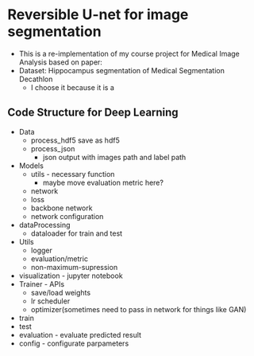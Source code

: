 # Reversible U-net for image segmentation
+ This is a re-implementation of my course project for Medical Image Analysis based on paper:
+ Dataset: Hippocampus segmentation of Medical Segmentation Decathlon
  + I choose it because it is a 
## Code Structure for Deep Learning
  + Data
    + process_hdf5 save as hdf5
    + process_json 
      + json output with images path and label path
  + Models
    + utils - necessary function
      + maybe move evaluation metric here?
    + network
    + loss
    + backbone network
    + network configuration
  + dataProcessing
    + dataloader for train and test
  + Utils
    + logger
    + evaluation/metric
    + non-maximum-supression
  + visualization - jupyter notebook
  + Trainer - APIs
    + save/load weights
    + lr scheduler
    + optimizer(sometimes need to pass in network for things like GAN)    
  + train
  + test
  + evaluation - evaluate predicted result
  + config - configurate parpameters